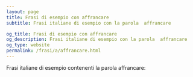 ```yaml
---
layout: page
title: Frasi di esempio con affrancare 
subtitle: Frasi italiane di esempio con la parola  affrancare

og_title: Frasi di esempio con affrancare 
og_description: Frasi italiane di esempio con la parola  affrancare
og_type: website
permalink: /frasi/a/affrancare.html
---
```


Frasi italiane di esempio contenenti la parola affrancare:


